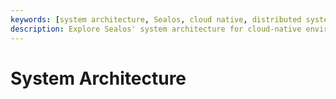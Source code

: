 ```yaml
---
keywords: [system architecture, Sealos, cloud native, distributed systems, microservices, scalability, containerization, Kubernetes, infrastructure design, DevOps]
description: Explore Sealos' system architecture for cloud-native environments. Learn about distributed systems, microservices, and scalable infrastructure design for modern applications.
---
```


# System Architecture